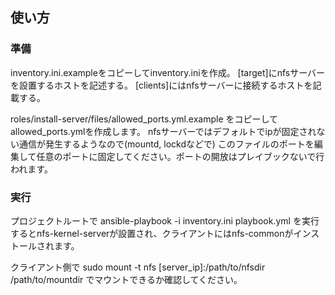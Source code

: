 ## 使い方  

### 準備  
inventory.ini.exampleをコピーしてinventory.iniを作成。
[target]にnfsサーバーを設置するホストを記述する。
[clients]にはnfsサーバーに接続するホストを記載する。

roles/install-server/files/allowed_ports.yml.example
をコピーしてallowed_ports.ymlを作成します。
nfsサーバーではデフォルトでipが固定されない通信が発生するようなので(mountd, lockdなどで)
このファイルのポートを編集して任意のポートに固定してください。ポートの開放はプレイブックないで行われます。

### 実行  
プロジェクトルートで
ansible-playbook -i inventory.ini playbook.yml
を実行するとnfs-kernel-serverが設置され、クライアントにはnfs-commonがインストールされます。

クライアント側で
sudo mount -t nfs [server_ip]:/path/to/nfsdir /path/to/mountdir
でマウントできるか確認してください。